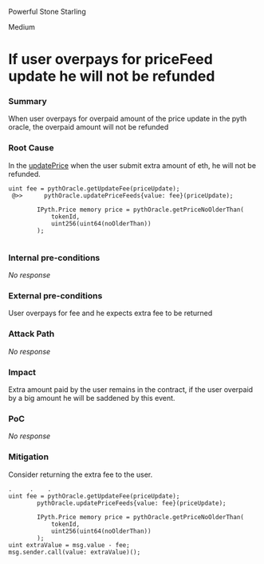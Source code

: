 Powerful Stone Starling

Medium

# If user overpays for priceFeed update he will not be refunded

### Summary

When user overpays for overpaid amount of the price update in the pyth oracle, the overpaid amount will not be refunded

### Root Cause

In the [updatePrice](https://github.com/gfx-labs/oku-custom-order-types/blob/e713905791be171cc2771c6da6dd61057c1a0355/contracts/oracle/External/PythOracle.sol#L35) when the user submit extra amount of eth, he will not be refunded.

```solidity
uint fee = pythOracle.getUpdateFee(priceUpdate);
 @>>      pythOracle.updatePriceFeeds{value: fee}(priceUpdate);

        IPyth.Price memory price = pythOracle.getPriceNoOlderThan(
            tokenId,
            uint256(uint64(noOlderThan))
        );
        
```

### Internal pre-conditions

_No response_

### External pre-conditions

User overpays for fee and he expects extra fee to be returned

### Attack Path

_No response_

### Impact

Extra amount paid by the user remains in the contract, if the user overpaid by a big amount he will be saddened by this event.


### PoC

_No response_

### Mitigation

Consider returning the extra fee to the user. 

```solidity
.     .    . 
uint fee = pythOracle.getUpdateFee(priceUpdate);
        pythOracle.updatePriceFeeds{value: fee}(priceUpdate);

        IPyth.Price memory price = pythOracle.getPriceNoOlderThan(
            tokenId,
            uint256(uint64(noOlderThan))
        );
uint extraValue = msg.value - fee;
msg.sender.call(value: extraValue)();
```